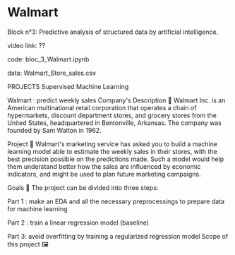# Walmart
Block n°3: Predictive analysis of structured data by artificial intelligence.

video link: ??

code: bloc_3_Walmart.ipynb


data: Walmart_Store_sales.csv







PROJECTS Supervised Machine Learning

Walmart : predict weekly sales Company's Description 📇 Walmart Inc. is an American multinational retail corporation that operates a chain of hypermarkets, discount department stores, and grocery stores from the United States, headquartered in Bentonville, Arkansas. The company was founded by Sam Walton in 1962.

Project 🚧 Walmart's marketing service has asked you to build a machine learning model able to estimate the weekly sales in their stores, with the best precision possible on the predictions made. Such a model would help them understand better how the sales are influenced by economic indicators, and might be used to plan future marketing campaigns.

Goals 🎯 The project can be divided into three steps:

Part 1 : make an EDA and all the necessary preprocessings to prepare data for machine learning

Part 2 : train a linear regression model (baseline)

Part 3: avoid overfitting by training a regularized regression model Scope of this project 🖼️


